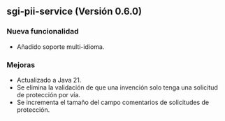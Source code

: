 ## sgi-pii-service (Versión 0.6.0)

### Nueva funcionalidad
* Añadido soporte multi-idioma.

### Mejoras
* Actualizado a Java 21.
* Se elimina la validación de que una invención solo tenga una solicitud de protección por vía.
* Se incrementa el tamaño del campo comentarios de solicitudes de protección.
